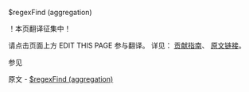  $regexFind (aggregation)

 ！本页翻译征集中！

请点击页面上方 EDIT THIS PAGE 参与翻译。
详见：
[贡献指南]( https://github.com/JinMuInfo/MongoDB-Manual-zh/blob/master/CONTRIBUTING.md )、
[原文链接](  https://docs.mongodb.com/manual/reference/operator/aggregation/regexFind/  )。

 参见

原文 - [$regexFind (aggregation)]( https://docs.mongodb.com/manual/reference/operator/aggregation/regexFind/ )

